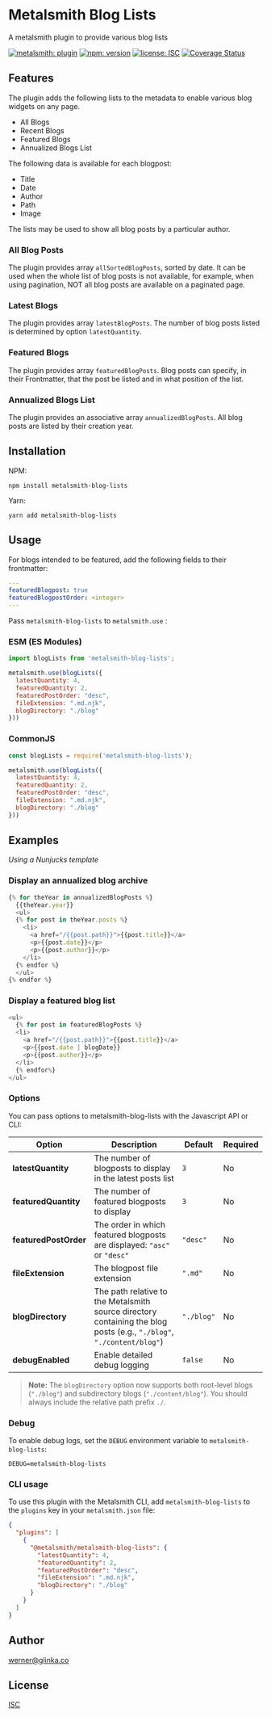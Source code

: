# Metalsmith Blog Lists

A metalsmith plugin to provide various blog lists

[![metalsmith: plugin][metalsmith-badge]][metalsmith-url]
[![npm: version][npm-badge]][npm-url]
[![license: ISC][license-badge]][license-url]
[![Coverage Status][coveralls-badge]][coveralls-url]


## Features
The plugin adds the following lists to the metadata to enable various blog widgets on any page.
- All Blogs
- Recent Blogs
- Featured Blogs
- Annualized Blogs List

The following data is available for each blogpost:
- Title
- Date
- Author
- Path
- Image

The lists may be used to show all blog posts by a particular author.

### All Blog Posts
The plugin provides array `allSortedBlogPosts`, sorted by date. It can be used when the whole list of blog posts is not available, for example, when using pagination, NOT all blog posts are available on a paginated page.

### Latest Blogs
The plugin provides array `latestBlogPosts`. The number of blog posts listed is determined by option `latestQuantity`.

### Featured Blogs
The plugin provides array `featuredBlogPosts`. Blog posts can specify, in their Frontmatter, that the post be listed and in what position of the list.

### Annualized Blogs List
The plugin provides an associative array `annualizedBlogPosts`. All blog posts are listed by their creation year.

## Installation

NPM:

```
npm install metalsmith-blog-lists
```

Yarn:

```
yarn add metalsmith-blog-lists
```

## Usage
For blogs intended to be featured, add the following fields to their frontmatter:
```yaml
---
featuredBlogpost: true
featuredBlogpostOrder: <integer>
---
```

Pass `metalsmith-blog-lists` to `metalsmith.use` :

### ESM (ES Modules)

```js
import blogLists from 'metalsmith-blog-lists';

metalsmith.use(blogLists({  
  latestQuantity: 4,
  featuredQuantity: 2,
  featuredPostOrder: "desc",
  fileExtension: ".md.njk",
  blogDirectory: "./blog"
}))
```

### CommonJS

```js
const blogLists = require('metalsmith-blog-lists');

metalsmith.use(blogLists({  
  latestQuantity: 4,
  featuredQuantity: 2,
  featuredPostOrder: "desc",
  fileExtension: ".md.njk",
  blogDirectory: "./blog"
}))
```
## Examples 
_Using a Nunjucks template_ 
### Display an annualized blog archive
```js
{% for theYear in annualizedBlogPosts %}
  {{theYear.year}}
  <ul>
  {% for post in theYear.posts %}
    <li>
      <a href="/{{post.path}}">{{post.title}}</a>
      <p>{{post.date}}</p>
      <p>{{post.author}}</p>
    </li>
  {% endfor %}
  </ul>
{% endfor %}
```
### Display a featured blog list
```js
<ul>
  {% for post in featuredBlogPosts %}
  <li>
    <a href="/{{post.path}}">{{post.title}}</a>
    <p>{{post.date | blogDate}}
    <p>{{post.author}}</p>
  </li>
  {% endfor%}
</ul>
```


### Options

You can pass options to metalsmith-blog-lists with the Javascript API or CLI:

| Option | Description | Default | Required |
|--------|-------------|---------|----------|
| **latestQuantity** | The number of blogposts to display in the latest posts list | `3` | No |
| **featuredQuantity** | The number of featured blogposts to display | `3` | No |
| **featuredPostOrder** | The order in which featured blogposts are displayed: `"asc"` or `"desc"` | `"desc"` | No |
| **fileExtension** | The blogpost file extension | `".md"` | No |
| **blogDirectory** | The path relative to the Metalsmith source directory containing the blog posts (e.g., `"./blog"`, `"./content/blog"`) | `"./blog"` | No |
| **debugEnabled** | Enable detailed debug logging | `false` | No |

> **Note:** The `blogDirectory` option now supports both root-level blogs (`"./blog"`) and subdirectory blogs (`"./content/blog"`). You should always include the relative path prefix `./`.

### Debug

To enable debug logs, set the `DEBUG` environment variable to `metalsmith-blog-lists`:

```
DEBUG=metalsmith-blog-lists
```

### CLI usage

To use this plugin with the Metalsmith CLI, add `metalsmith-blog-lists` to the `plugins` key in your `metalsmith.json` file:

```json
{
  "plugins": [
    {
      "@metalsmith/metalsmith-blog-lists": {
        "latestQuantity": 4,
        "featuredQuantity": 2,
        "featuredPostOrder": "desc",
        "fileExtension": ".md.njk",
        "blogDirectory": "./blog"
      }
    }
  ]
}
```

## Author

[werner@glinka.co](https://github.com/wernerglinka)

## License

[ISC](LICENSE)

[npm-badge]: https://img.shields.io/npm/v/metalsmith-blog-lists.svg
[npm-url]: https://www.npmjs.com/package/metalsmith-blog-lists
[metalsmith-badge]: https://img.shields.io/badge/metalsmith-plugin-green.svg?longCache=true
[metalsmith-url]: https://metalsmith.io
[license-badge]: https://img.shields.io/github/license/wernerglinka/metalsmith-blog-lists
[license-url]: LICENSE
[coveralls-badge]: https://coveralls.io/repos/github/wernerglinka/metalsmith-blog-lists/badge.svg?branch=main
[coveralls-url]: https://coveralls.io/github/wernerglinka/metalsmith-blog-lists?branch=main
